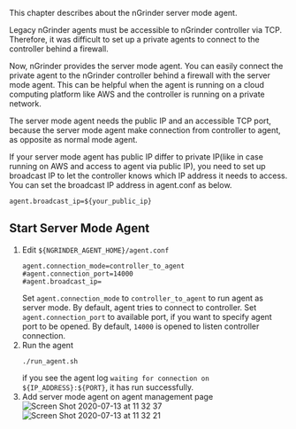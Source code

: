 This chapter describes about the nGrinder server mode agent.

Legacy nGrinder agents must be accessible to nGrinder controller via TCP. Therefore, it was difficult to set up a private agents to connect to the controller behind a firewall.

Now, nGrinder provides the server mode agent. You can easily connect the private agent to the nGrinder controller behind a firewall with the server mode agent.
This can be helpful when the agent is running on a cloud computing platform like AWS and the controller is running on a private network.

The server mode agent needs the public IP and an accessible TCP port, because the server mode agent make connection from controller to agent, as opposite as normal mode agent.

If your server mode agent has public IP differ to private IP(like in case running on AWS and access to agent via public IP), you need to set up broadcast IP to let the controller knows which IP address it needs to access. You can set the broadcast IP address in agent.conf as below.

```
agent.broadcast_ip=${your_public_ip}
```

## Start Server Mode Agent

1. Edit `${NGRINDER_AGENT_HOME}/agent.conf`
    ```
    agent.connection_mode=controller_to_agent
    #agent.connection_port=14000
    #agent.broadcast_ip=
    ```
    Set `agent.connection_mode` to `controller_to_agent` to run agent as server mode. By default, agent tries to connect to controller.
    Set `agent.connection_port` to available port, if you want to specify agent port to be opened. By default, `14000` is opened to listen controller connection.
2. Run the agent
    ```
    ./run_agent.sh
    ```
    if you see the agent log `waiting for connection on ${IP_ADDRESS}:${PORT}`, it has run successfully.
3. Add server mode agent on agent management page
![Screen Shot 2020-07-13 at 11 32 37](https://user-images.githubusercontent.com/10591327/87514351-114f2080-c6b5-11ea-9b95-4995c936d899.png)
![Screen Shot 2020-07-13 at 11 32 21](https://user-images.githubusercontent.com/10591327/87514345-101df380-c6b5-11ea-8d99-03ae9179c006.png)
